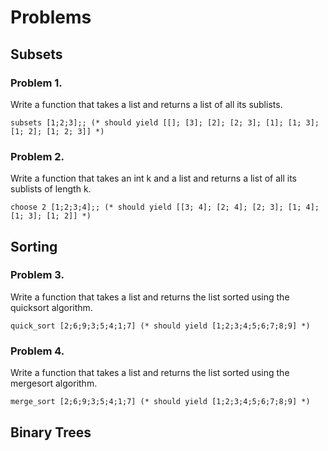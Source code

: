# Problems

## Subsets
### Problem 1.
Write a function that takes a list and returns a list of all its sublists.
```
subsets [1;2;3];; (* should yield [[]; [3]; [2]; [2; 3]; [1]; [1; 3]; [1; 2]; [1; 2; 3]] *)
```
### Problem 2.
Write a function that takes an int k and a list and returns a list of all its sublists of length k.
```
choose 2 [1;2;3;4];; (* should yield [[3; 4]; [2; 4]; [2; 3]; [1; 4]; [1; 3]; [1; 2]] *)
```
## Sorting
### Problem 3.
Write a function that takes a list and returns the list sorted using the quicksort algorithm.
```
quick_sort [2;6;9;3;5;4;1;7] (* should yield [1;2;3;4;5;6;7;8;9] *)
```
### Problem 4.
Write a function that takes a list and returns the list sorted using the mergesort algorithm.
```
merge_sort [2;6;9;3;5;4;1;7] (* should yield [1;2;3;4;5;6;7;8;9] *)
```

## Binary Trees

